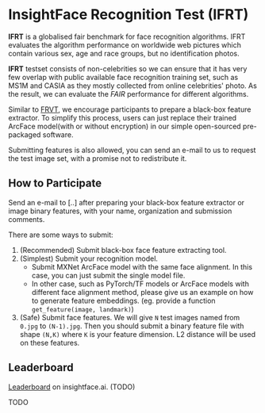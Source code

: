 # InsightFace Recognition Test (IFRT)
**IFRT** is a globalised fair benchmark for face recognition algorithms. IFRT evaluates the algorithm performance on worldwide web pictures which contain various sex, age and race groups, but no identification photos.

**IFRT** testset consists of non-celebrities so we can ensure that it has very few overlap with public available face recognition training set, such as MS1M and CASIA as they mostly collected from online celebrities' photo. As the result, we can evaluate the *FAIR* performance for different algorithms.

Similar to [FRVT](https://www.nist.gov/programs-projects/face-recognition-vendor-test-frvt), we encourage participants to prepare a black-box feature extractor. To simplify this process, users can just replace their trained ArcFace model(with or without encryption) in our simple open-sourced pre-packaged software.

Submitting features is also allowed, you can send an e-mail to us to request the test image set, with a promise not to redistribute it.

## How to Participate

Send an e-mail to [..] after preparing your black-box feature extractor or image binary features, with your name, organization and submission comments.

There are some ways to submit:

1. (Recommended) Submit black-box face feature extracting tool.
2. (Simplest) Submit your recognition model.
    * Submit MXNet ArcFace model with the same face alignment. In this case, you can just submit the single model file.
    * In other case, such as PyTorch/TF models or ArcFace models with different face alignment method, please give us an example on how to generate feature embeddings. (eg. provide a function `get_feature(image, landmark)`)
3. (Safe) Submit face features. We will give `N` test images named from `0.jpg` to `(N-1).jpg`. Then you should submit a binary feature file with shape `(N,K)` where `K` is your feature dimension. L2 distance will be used on these features.

## Leaderboard

[Leaderboard](http://insightface.ai/IFRT) on insightface.ai. (TODO)

TODO
